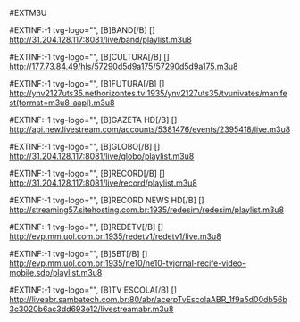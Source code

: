 #EXTM3U

#EXTINF:-1 tvg-logo="", [B]BAND[/B] []
http://31.204.128.117:8081/live/band/playlist.m3u8

#EXTINF:-1 tvg-logo="", [B]CULTURA[/B] []
http://177.73.84.49/hls/57290d5d9a175/57290d5d9a175.m3u8

#EXTINF:-1 tvg-logo="", [B]FUTURA[/B] []
http://ynv2127uts35.nethorizontes.tv:1935/ynv2127uts35/tvunivates/manifest(format=m3u8-aapl).m3u8

#EXTINF:-1 tvg-logo="", [B]GAZETA HD[/B] []
http://api.new.livestream.com/accounts/5381476/events/2395418/live.m3u8

#EXTINF:-1 tvg-logo="", [B]GLOBO[/B] []
http://31.204.128.117:8081/live/globo/playlist.m3u8

#EXTINF:-1 tvg-logo="", [B]RECORD[/B] []
http://31.204.128.117:8081/live/record/playlist.m3u8

#EXTINF:-1 tvg-logo="", [B]RECORD NEWS HD[/B] []
http://streaming57.sitehosting.com.br:1935/redesim/redesim/playlist.m3u8

#EXTINF:-1 tvg-logo="", [B]REDETV[/B] []
http://evp.mm.uol.com.br:1935/redetv1/redetv1/live.m3u8

#EXTINF:-1 tvg-logo="", [B]SBT[/B] []
http://evp.mm.uol.com.br:1935/ne10/ne10-tvjornal-recife-video-mobile.sdp/playlist.m3u8

#EXTINF:-1 tvg-logo="", [B]TV ESCOLA[/B] []
http://liveabr.sambatech.com.br:80/abr/acerpTvEscolaABR_1f9a5d00db56b3c3020b6ac3dd693e12/livestreamabr.m3u8

